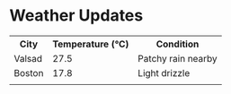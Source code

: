 # Weather Updates

<!-- WEATHER-UPDATE-START -->
<table><tr><th>City</th><th>Temperature (°C)</th><th>Condition</th></tr><tr><td>Valsad</td><td>27.5</td><td>Patchy rain nearby</td></tr><tr><td>Boston</td><td>17.8</td><td>Light drizzle</td></tr><tr><td></td><td></td><td></td></tr></table>
<!-- WEATHER-UPDATE-END -->
